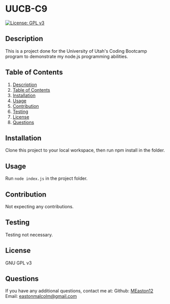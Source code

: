 # UUCB-C9

[![License: GPL v3](https://img.shields.io/badge/License-GPLv3-blue.svg)](https://www.gnu.org/licenses/gpl-3.0)

## Description
This is a project done for the University of Utah's Coding Bootcamp program to demonstrate my node.js programming abilities.
## Table of Contents
1. [Description](#description)
2. [Table of Contents](#table-of-contents)
3. [Installation](#installation)
4. [Usage](#usage)
5. [Contribution](#contribution)
6. [Testing](#testing)
7. [License](#license)
8. [Questions](#questions)
## Installation
Clone this project to your local workspace, then run npm install in the folder.
## Usage
Run `node index.js` in the project folder.
## Contribution
Not expecting any contributions.
## Testing
Testing not necessary.
## License
GNU GPL v3
## Questions
If you have any additional questions, contact me at:
Github: [MEaston12](https://github.com/MEaston12)
Email: eastonmalcolm@gmail.com

